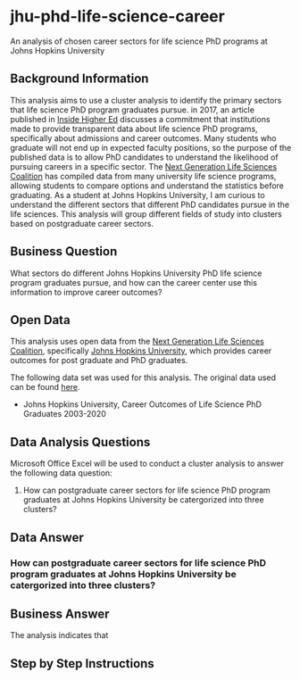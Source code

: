 # jhu-phd-life-science-career
An analysis of chosen career sectors for life science PhD programs at Johns Hopkins University

## Background Information
This analysis aims to use a cluster analysis to identify the primary sectors that life science PhD program graduates pursue. in 2017, an article published in [Inside Higher Ed](https://www.insidehighered.com/news/2017/12/15/new-calls-clear-easily-accessible-data-phd-program-outcomes-life-sciences) discusses a commitment that institutions made to provide transparent data about life science PhD programs, specifically about admissions and career outcomes. Many students who graduate will not end up in expected faculty positions, so the purpose of the published data is to allow PhD candidates to understand the likelihood of pursuing careers in a specific sector. The [Next Generation Life Sciences Coalition](https://nglscoalition.org/coalition-data/) has compiled data from many university life science programs, allowing students to compare options and understand the statistics before graduating. As a student at Johns Hopkins University, I am curious to understand the different sectors that different PhD candidates pursue in the life sciences. This analysis will group different fields of study into clusters based on postgraduate career sectors.   

## Business Question
What sectors do different Johns Hopkins University PhD life science program graduates pursue, and how can the career center use this information to improve career outcomes? 

## Open Data
This analysis uses open data from the [Next Generation Life Sciences Coalition](https://nglscoalition.org/coalition-data/), specifically [Johns Hopkins University](https://provost.jhu.edu/wp-content/uploads/sites/4/2020/09/ADA-Tables.pdf), which provides career outcomes for post graduate and PhD graduates. 

The following data set was used for this analysis. The original data used can be found [here](https://github.com/cshah13/jhu-phd-life-science-career/blob/main/Original%20Data.xlsx).
- Johns Hopkins University, Career Outcomes of Life Science PhD Graduates 2003-2020

## Data Analysis Questions
Microsoft Office Excel will be used to conduct a cluster analysis to answer the following data question:
1. How can postgraduate career sectors for life science PhD program graduates at Johns Hopkins University be catergorized into three clusters?

## Data Answer
### How can postgraduate career sectors for life science PhD program graduates at Johns Hopkins University be catergorized into three clusters?

## Business Answer
The analysis indicates that 

## Step by Step Instructions
